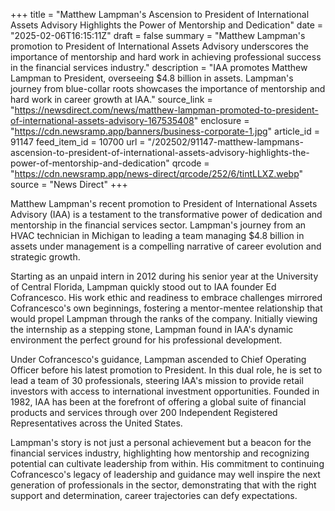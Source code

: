 +++
title = "Matthew Lampman's Ascension to President of International Assets Advisory Highlights the Power of Mentorship and Dedication"
date = "2025-02-06T16:15:11Z"
draft = false
summary = "Matthew Lampman's promotion to President of International Assets Advisory underscores the importance of mentorship and hard work in achieving professional success in the financial services industry."
description = "IAA promotes Matthew Lampman to President, overseeing $4.8 billion in assets. Lampman's journey from blue-collar roots showcases the importance of mentorship and hard work in career growth at IAA."
source_link = "https://newsdirect.com/news/matthew-lampman-promoted-to-president-of-international-assets-advisory-167535408"
enclosure = "https://cdn.newsramp.app/banners/business-corporate-1.jpg"
article_id = 91147
feed_item_id = 10700
url = "/202502/91147-matthew-lampmans-ascension-to-president-of-international-assets-advisory-highlights-the-power-of-mentorship-and-dedication"
qrcode = "https://cdn.newsramp.app/news-direct/qrcode/252/6/tintLLXZ.webp"
source = "News Direct"
+++

<p>Matthew Lampman's recent promotion to President of International Assets Advisory (IAA) is a testament to the transformative power of dedication and mentorship in the financial services sector. Lampman's journey from an HVAC technician in Michigan to leading a team managing $4.8 billion in assets under management is a compelling narrative of career evolution and strategic growth.</p><p>Starting as an unpaid intern in 2012 during his senior year at the University of Central Florida, Lampman quickly stood out to IAA founder Ed Cofrancesco. His work ethic and readiness to embrace challenges mirrored Cofrancesco's own beginnings, fostering a mentor-mentee relationship that would propel Lampman through the ranks of the company. Initially viewing the internship as a stepping stone, Lampman found in IAA's dynamic environment the perfect ground for his professional development.</p><p>Under Cofrancesco's guidance, Lampman ascended to Chief Operating Officer before his latest promotion to President. In this dual role, he is set to lead a team of 30 professionals, steering IAA's mission to provide retail investors with access to international investment opportunities. Founded in 1982, IAA has been at the forefront of offering a global suite of financial products and services through over 200 Independent Registered Representatives across the United States.</p><p>Lampman's story is not just a personal achievement but a beacon for the financial services industry, highlighting how mentorship and recognizing potential can cultivate leadership from within. His commitment to continuing Cofrancesco's legacy of leadership and guidance may well inspire the next generation of professionals in the sector, demonstrating that with the right support and determination, career trajectories can defy expectations.</p>